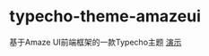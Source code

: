 # typecho-theme-amazeui
基于Amaze UI前端框架的一款Typecho主题
[演示][1]

[1]:[https://www.ttjxc.cn/2016/03/18/typecho-theme-amazeui.html]
